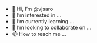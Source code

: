 - 👋 Hi, I’m @vjsaro
- 👀 I’m interested in ...
- 🌱 I’m currently learning ...
- 💞️ I’m looking to collaborate on ...
- 📫 How to reach me ...

<!---
vjsaro/vjsaro is a ✨ special ✨ repository because its `README.md` (this file) appears on your GitHub profile.
You can click the Preview link to take a look at your changes.
--->
